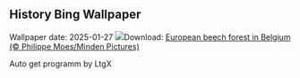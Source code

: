 ## History Bing Wallpaper
Wallpaper date: 2025-01-27
![](https://www.bing.com/th?id=OHR.FrostedBeech_EN-GB0216949411_UHD.jpg&w=1000)Download: [European beech forest in Belgium (© Philippe Moes/Minden Pictures)](https://www.bing.com/th?id=OHR.FrostedBeech_EN-GB0216949411_UHD.jpg)

Auto get programm by LtgX
